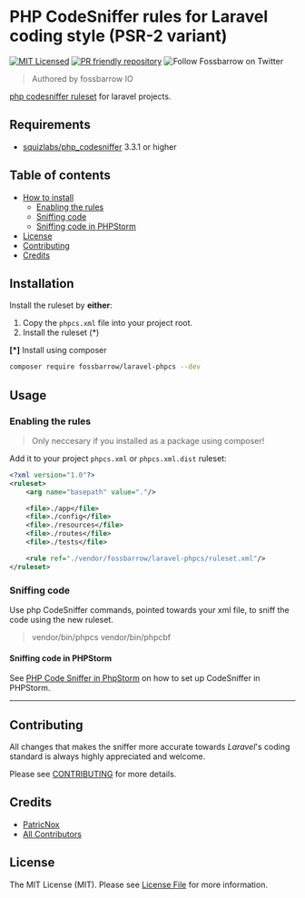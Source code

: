 # PHP CodeSniffer rules for Laravel coding style (PSR-2 variant)

[![MIT Licensed](https://img.shields.io/badge/license-MIT-brightgreen.svg?style=flat-square)](LICENSE.md)
[![PR friendly repository](https://img.shields.io/badge/Pull--Request-are%20welcome!-ff69b4)](/compare)
![Follow Fossbarrow on Twitter](https://img.shields.io/twitter/follow/fossbarrow?style=social)

> Authored by fossbarrow IO


[php codesniffer ruleset](https://github.com/squizlabs/PHP_CodeSniffer/wiki/Annotated-Ruleset) for laravel projects.

## Requirements

- [squizlabs/php_codesniffer](https://github.com/squizlabs/PHP_CodeSniffer) 3.3.1 or higher

## Table of contents

- [How to install](#install)
    - [Enabling the rules](#enabling-the-rules)
    - [Sniffing code](#sniffing-code)
    - [Sniffing code in PHPStorm](#sniffing-code-in-phpstorm)
- [License](#license)
- [Contributing](#contributing)
- [Credits](#credits)

## Installation
Install the ruleset by **either**:

1. Copy the `phpcs.xml` file into your project root.
2. Install the ruleset (*)


**[*]** Install using composer

```bash
composer require fossbarrow/laravel-phpcs --dev
```
## Usage

### Enabling the rules

> Only neccesary if you installed as a package using composer!

Add it to your project `phpcs.xml` or `phpcs.xml.dist` ruleset:

```xml
<?xml version="1.0"?>
<ruleset>
    <arg name="basepath" value="."/>

    <file>./app</file>
    <file>./config</file>
    <file>./resources</file>
    <file>./routes</file>
    <file>./tests</file>

    <rule ref="./vendor/fossbarrow/laravel-phpcs/ruleset.xml"/>
</ruleset>
```

### Sniffing code
Use php CodeSniffer commands, pointed towards your xml file, to sniff the code
using the new ruleset.

> vendor/bin/phpcs
> vendor/bin/phpcbf

#### Sniffing code in PHPStorm

See [PHP Code Sniffer in PhpStorm](https://confluence.jetbrains.com/display/PhpStorm/PHP+Code+Sniffer+in+PhpStorm) on how to set up CodeSniffer in PHPStorm.

--------------------------------------------------------------------------------


## Contributing

All changes that makes the sniffer more accurate towards _Laravel_'s coding standard
is always highly appreciated and welcome. 

Please see [CONTRIBUTING](docs/CONTRIBUTING.md) for more details.

## Credits

- [PatricNox](https://github.com/PatricNox)
- [All Contributors](../../contributors)

## License

The MIT License (MIT). Please see [License File](LICENSE.md) for more information.
